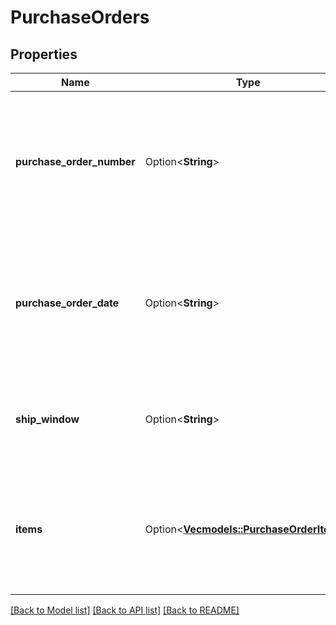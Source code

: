 # PurchaseOrders

## Properties

Name | Type | Description | Notes
------------ | ------------- | ------------- | -------------
**purchase_order_number** | Option<**String**> | Purchase order numbers involved in this shipment, list all the PO that are involved as part of this shipment. | [optional]
**purchase_order_date** | Option<**String**> | Purchase order numbers involved in this shipment, list all the PO that are involved as part of this shipment. | [optional]
**ship_window** | Option<**String**> | Date range in which shipment is expected for these purchase orders. | [optional]
**items** | Option<[**Vec<models::PurchaseOrderItems>**](PurchaseOrderItems.md)> | A list of the items that are associated to the PO in this transport and their associated details. | [optional]

[[Back to Model list]](../README.md#documentation-for-models) [[Back to API list]](../README.md#documentation-for-api-endpoints) [[Back to README]](../README.md)


